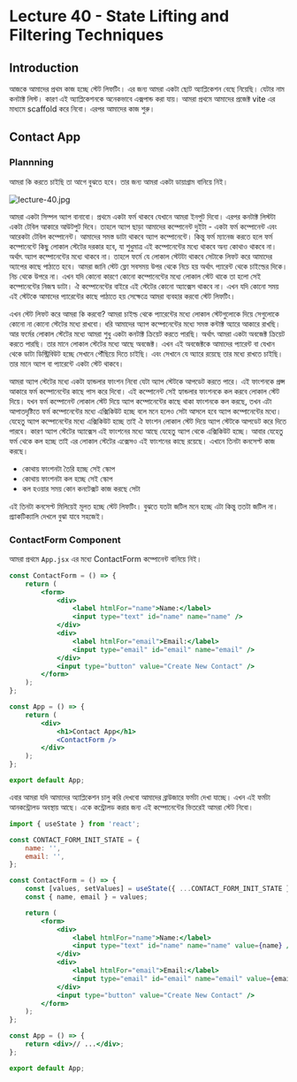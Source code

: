 # Lecture 40 - State Lifting and Filtering Techniques

## Introduction

আজকে আমাদের প্রথম কাজ হচ্ছে স্টেট লিফটিং। এর জন্য আমরা একটা ছোট অ্যাপ্লিকেশন বেছে নিয়েছি। যেটার নাম কনটাক্ট লিস্ট। কারণ এই অ্যাপ্লিকেশনকে অনেকভাবে এক্সপান্ড করা যায়। আমরা প্রথমে আমাদের প্রজেক্ট vite এর মাধ্যমে scaffold করে নিবো। এরপর আমাদের কাজ শুরু।

## Contact App

### Plannning

আমরা কি করতে চাইছি তা আগে বুঝতে হবে। তার জন্য আমরা একটা ডায়াগ্রাম বানিয়ে নিই।

![lecture-40.jpg](https://cdn.hashnode.com/res/hashnode/image/upload/v1662710047301/k93dQrmyI.jpg)

আমরা একটা সিম্পল অ্যাপ বানাবো। প্রথমে একটা ফর্ম থাকবে যেখানে আমরা ইনপুট দিবো। এরপর কনটাক্ট লিস্টটা একটা টেবিল আকারে আউটপুট দিবে। তাহলে অ্যাপ ছাড়া আমাদের কম্পোনেন্ট দুইটা - একটা ফর্ম কম্পোনেন্ট এবং আরেকটা টেবিল কম্পোনেন্ট। আমাদের সমস্ত ডাটা থাকবে অ্যাপ কম্পোনেন্টে। কিন্তু ফর্ম ম্যানেজ করতে হলে ফর্ম কম্পোনেন্টে কিছু লোকাল স্টেটের দরকার হবে, যা শুধুমাত্র এই কম্পোনেন্টের মধ্যে থাকবে অন্য কোথাও থাকবে না। অর্থাৎ অ্যাপ কম্পোনেন্টের মধ্যে থাকবে না। তাহলে ফর্মে যে লোকাল স্টেটটা থাকবে সেটাকে লিফট করে আমাদের অ্যাপের কাছে পাঠাতে হবে। আমরা জানি স্টেট ফ্লো সবসময় উপর থেকে নিচে হয় অর্থাৎ প্যারেন্ট থেকে চাইল্ডের দিকে। নিচ থেকে উপরে না। এখন যদি কোনো কারণে কোনো কম্পোনেন্টের মধ্যে লোকাল স্টেট থাকে তা হলো সেই কম্পোনেন্টের নিজস্ব ডাটা। ঐ কম্পোনেন্টের বাইরে এই স্টেটের কোনো অ্যাক্সেস থাকবে না। এখন যদি কোনো সময় এই স্টেটকে আমাদের প্যারেন্টের কাছে পাঠাতে হয় সেক্ষেত্রে আমরা ব্যবহার করবো স্টেট লিফটিং।

এখন স্টেট লিফট করে আমরা কি করবো? আমরা চাইল্ড থেকে প্যারেন্টের মধ্যে লোকাল স্টেটগুলোকে দিয়ে সেগুলোকে কোনো না কোনো স্টেটের মধ্যে রাখবো। ধরি আমাদের অ্যাপ কম্পোনেন্টের মধ্যে সমস্ত কন্টাক্ট অ্যারে আকারে রাখছি। আর ফর্মের লোকাল স্টেটের মধ্যে আমরা শুধু একটা কনটাক্ট ক্রিয়েট করতে পারছি। অর্থাৎ আমরা একটা অবজেক্ট ক্রিয়েট করতে পারছি। তার মানে লোকাল স্টেটের মধ্যে আছে অবজেক্ট। এখন এই অবজেক্টকে আমাদের প্যারেন্ট বা যেখান থেকে ডাটা ডিস্ট্রিবিউট হচ্ছে সেখানে পৌঁছিয়ে দিতে চাইছি। এবং সেখানে যে অ্যারে রয়েছে তার মধ্যে রাখতে চাইছি। তার মানে অ্যাপ বা প্যারেন্টে একটা স্টেট থাকবে।

আমরা অ্যাপ স্টেটের মধ্যে একটা হ্যান্ডলার ফাংশন নিবো যেটা অ্যাপ স্টেটকে আপডেট করতে পারে। এই ফাংশনকে প্রপ্স আকারে ফর্ম কম্পোনেন্টের কাছে পাস করে দিবো। এই কম্পোনেন্ট সেই হ্যান্ডলার ফাংশনকে কল করবে লোকাল স্টেট দিয়ে। যখন ফর্ম কম্পোনেন্ট লোকাল স্টেট দিয়ে অ্যাপ কম্পোনেন্টের কাছে থাকা ফাংশনকে কল করছে, তখন এটা আপাতদৃষ্টিতে ফর্ম কম্পোনেন্টের মধ্যে এক্সিকিউট হচ্ছে বলে মনে হলেও সেটা আসলে হবে অ্যাপ কম্পোনেন্টের মধ্যে। যেহেতু অ্যাপ কম্পোনেন্টের মধ্যে এক্সিকিউট হচ্ছে তাই ঐ ফাংশন লোকাল স্টেট দিয়ে অ্যাপ স্টেটকে আপডেট করে দিতে পারবে। কারণ অ্যাপ স্টেটের অ্যাক্সেস এই ফাংশনের মধ্যে আছে যেহেতু অ্যাপ থেকে এক্সিকিউট হচ্ছে। আবার যেহেতু ফর্ম থেকে কল হচ্ছে তাই এর লোকাল স্টেটের এক্সেসও এই ফাংশনের কাছে রয়েছে। এখানে তিনটা কনসেপ্ট কাজ করছে।

- কোথায় ফাংশনটা তৈরি হচ্ছে সেই স্কোপ
- কোথায় ফাংশনটা কল হচ্ছে সেই স্কোপ
- কল হওয়ার সময় কোন কনটেক্সট কাজ করছে সেটা

এই তিনটা কনসেপ্ট মিলিয়েই মূলত হচ্ছে স্টেট লিফটিং। বুঝতে যতটা জটিল মনে হচ্ছে এটা কিন্তু ততটা জটিল না। প্র্যাকটিক্যালি দেখলে বুঝা যাবে সহজেই।

### ContactForm Component

আমরা প্রথমে `App.jsx` এর মধ্যে ContactForm কম্পোনেন্ট বানিয়ে নিই।

```jsx
const ContactForm = () => {
	return (
		<form>
			<div>
				<label htmlFor="name">Name:</label>
				<input type="text" id="name" name="name" />
			</div>
			<div>
				<label htmlFor="email">Email:</label>
				<input type="email" id="email" name="email" />
			</div>
			<input type="button" value="Create New Contact" />
		</form>
	);
};

const App = () => {
	return (
		<div>
			<h1>Contact App</h1>
			<ContactForm />
		</div>
	);
};

export default App;
```

এবার আমরা যদি আমাদের অ্যাপ্লিকেশন চালু করি দেখবো আমাদের ব্রাউজারে ফর্মটা দেখা যাচ্ছে। এখন এই ফর্মটা আনকন্ট্রোলড অবস্থায় আছে। একে কন্ট্রোলড করার জন্য এই কম্পোনেন্টের ভিতরেই আমরা স্টেট নিবো।

```jsx
import { useState } from 'react';

const CONTACT_FORM_INIT_STATE = {
	name: '',
	email: '',
};

const ContactForm = () => {
	const [values, setValues] = useState({ ...CONTACT_FORM_INIT_STATE });
	const { name, email } = values;

	return (
		<form>
			<div>
				<label htmlFor="name">Name:</label>
				<input type="text" id="name" name="name" value={name} />
			</div>
			<div>
				<label htmlFor="email">Email:</label>
				<input type="email" id="email" name="email" value={email} />
			</div>
			<input type="button" value="Create New Contact" />
		</form>
	);
};

const App = () => {
	return <div>// ...</div>;
};

export default App;
```
